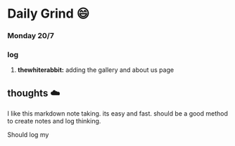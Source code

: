 # Daily Grind :smile:

### Monday 20/7

### log
1. __thewhiterabbit:__  adding the gallery and about us page


## thoughts :cloud:

I like this markdown note taking. its easy and fast. should be a good method to create notes and log thinking.

Should log my
